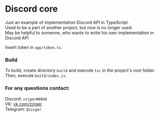 Discord core
===

Just an example of implementation Discord API in TypeScript.<br>
Used to be a part of another project, but now is no longer used.<br>
May be helpful to someone, who wants to write his own implementation in Discord API

Insert token in `app/token.ts`.

### Build

To build, create directory `build` and execute `tsc` in the project's root folder.<br>
Then, execute `build/index.js`.

### For any questions contact: <br>
Discord: `zziger#8040` <br>
VK: [vk.com/zziger](https://vk.com/zziger) <br>
Telegram: `@zziger` 
